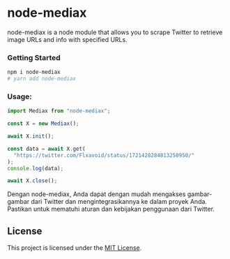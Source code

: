 # node-mediax

node-mediax is a node module that allows you to scrape Twitter to retrieve image URLs and info with specified URLs.

### Getting Started

```sh
npm i node-mediax
# yarn add node-mediax
```

### Usage:

```javascript
import Mediax from "node-mediax";

const X = new Mediax();

await X.init();

const data = await X.get(
  "https://twitter.com/Flxavoid/status/1721428284813250950/"
);
console.log(data);

await X.close();
```

Dengan node-mediax, Anda dapat dengan mudah mengakses gambar-gambar dari Twitter dan mengintegrasikannya ke dalam proyek Anda. Pastikan untuk mematuhi aturan dan kebijakan penggunaan dari Twitter.

## License

This project is licensed under the [MIT License](LICENSE).
